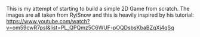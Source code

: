 This is my attempt of starting to build a simple 2D Game from scratch. The images are all taken from RyiSnow and this is heavily inspired by his tutorial: https://www.youtube.com/watch?v=om59cwR7psI&list=PL_QPQmz5C6WUF-pOQDsbsKbaBZqXj4qSq
